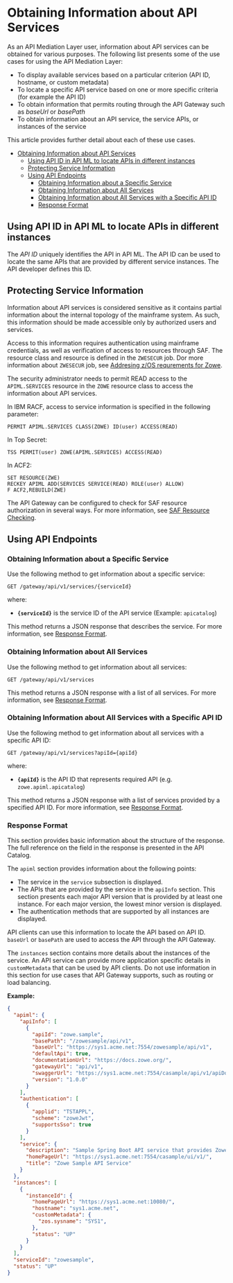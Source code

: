 # Obtaining Information about API Services

As an API Mediation Layer user, information about API services can be obtained for various purposes. The following list presents some of the use cases for using the API Mediation Layer:

- To display available services based on a particular criterion (API ID, hostname, or custom metadata)
- To locate a specific API service based on one or more specific criteria (for example the API ID)
- To obtain information that permits routing through the API Gateway such as _baseUrl_ or _basePath_
- To obtain information about an API service, the service APIs, or instances of the service

This article provides further detail about each of these use cases.

- [Obtaining Information about API Services](#obtaining-information-about-api-services)
  - [Using API ID in API ML to locate APIs in different instances](#using-api-id-in-api-ml-to-locate-apis-in-different-instances)
  - [Protecting Service Information](#protecting-service-information)
  - [Using API Endpoints](#using-api-endpoints)
    - [Obtaining Information about a Specific Service](#obtaining-information-about-a-specific-service)
    - [Obtaining Information about All Services](#obtaining-information-about-all-services)
    - [Obtaining Information about All Services with a Specific API ID](#obtaining-information-about-all-services-with-a-specific-api-id)
    - [Response Format](#response-format)

## Using API ID in API ML to locate APIs in different instances

The _API ID_ uniquely identifies the API in API ML. The API ID can be used to locate the same APIs that are provided by different service instances. The API developer defines this ID.

## Protecting Service Information

Information about API services is considered sensitive as it contains partial information about the internal topology of the mainframe system. As such, this information should be made accessible only by authorized users and services.

Access to this information requires authentication using mainframe credentials, as well as verification of access to resources through SAF. The resource class and resource is defined in the `ZWESECUR` job. Dor more information about `ZWESECUR` job, see [Addresing z/OS requrements for Zowe](./configure-zos-system.md).

The security administrator needs to permit READ access to the `APIML.SERVICES` resource in the `ZOWE` resource class to access the information about API services.

In IBM RACF, access to service information is specified in the following parameter:

```markup
PERMIT APIML.SERVICES CLASS(ZOWE) ID(user) ACCESS(READ)
```

In Top Secret:

```markup
TSS PERMIT(user) ZOWE(APIML.SERVICES) ACCESS(READ)
```

In ACF2:

```markup
SET RESOURCE(ZWE)
RECKEY APIML ADD(SERVICES SERVICE(READ) ROLE(user) ALLOW)
F ACF2,REBUILD(ZWE)
```

The API Gateway can be configured to check for SAF resource authorization in several ways. For more information, see [SAF Resource Checking](./api-mediation/configuration-saf-resource-checking.md).

## Using API Endpoints

### Obtaining Information about a Specific Service

Use the following method to get information about a specific service:

`GET /gateway/api/v1/services/{serviceId}`

where:

- **`{serviceId}`** is the service ID of the API service (Example: `apicatalog`)

This method returns a JSON response that describes the service. For more information, see [Response Format](#response-format).

### Obtaining Information about All Services

Use the following method to get information about all services:

`GET /gateway/api/v1/services`

This method returns a JSON response with a list of all services. For more information, see [Response Format](#response-format).

### Obtaining Information about All Services with a Specific API ID

Use the following method to get information about all services with a specific API ID:

`GET /gateway/api/v1/services?apiId={apiId}`

where:

- **`{apiId}`** is the API ID that represents required API (e.g. `zowe.apiml.apicatalog`)

This method returns a JSON response with a list of services provided by a specified API ID. For more information, see [Response Format](#response-format).

### Response Format

This section provides basic information about the structure of the response. The full reference on the field in the response is presented in the API Catalog.

The `apiml` section provides information about the following points:

- The service in the `service` subsection is displayed.
- The APIs that are provided by the service in the `apiInfo` section. This section presents each major API version that is provided by at least one instance. For each major version, the lowest minor version is displayed.
- The authentication methods that are supported by all instances are displayed.

API clients can use this information to locate the API based on API ID. `baseUrl` or `basePath` are used to access the API through the API Gateway.

The `instances` section contains more details about the instances of the service. An API service can provide more application specific details in `customMetadata` that can be used by API clients. Do not use information in this section for use cases that API Gateway supports, such as routing or load balancing.

**Example:**

```json
{
  "apiml": {
    "apiInfo": [
      {
        "apiId": "zowe.sample",
        "basePath": "/zowesample/api/v1",
        "baseUrl": "https://sys1.acme.net:7554/zowesample/api/v1",
        "defaultApi": true,
        "documentationUrl": "https://docs.zowe.org/",
        "gatewayUrl": "api/v1",
        "swaggerUrl": "https://sys1.acme.net:7554/casample/api/v1/apiDocs",
        "version": "1.0.0"
      }
    ],
    "authentication": [
      {
        "applid": "TSTAPPL",
        "scheme": "zoweJwt",
        "supportsSso": true
      }
    ],
    "service": {
      "description": "Sample Spring Boot API service that provides Zowe-conformant REST API",
      "homePageUrl": "https://sys1.acme.net:7554/casample/ui/v1/",
      "title": "Zowe Sample API Service"
    }
  },
  "instances": [
    {
      "instanceId": {
        "homePageUrl": "https://sys1.acme.net:10080/",
        "hostname": "sys1.acme.net",
        "customMetadata": {
          "zos.sysname": "SYS1",
        },
        "status": "UP"
      }
    }
  ],
  "serviceId": "zowesample",
  "status": "UP"
}
```
